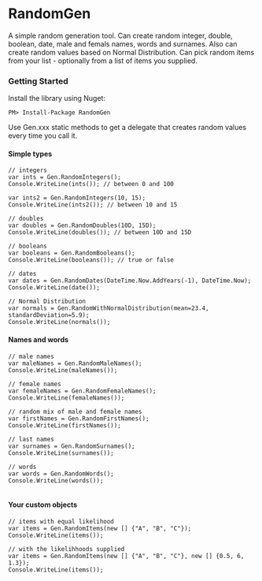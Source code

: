 RandomGen
=========

A simple random generation tool. Can create random integer, double, boolean, date, male and femals names, words and surnames. Also can create random values based on Normal Distribution. Can pick random items from your list - optionally from a list of items you supplied.

### Getting Started

Install the library using Nuget:

```
PM> Install-Package RandomGen
```

Use Gen.xxx static methods to get a delegate that creates random values every time you call it.

#### Simple types

``` CSharp
// integers
var ints = Gen.RandomIntegers();
Console.WriteLine(ints()); // between 0 and 100

var ints2 = Gen.RandomIntegers(10, 15);
Console.WriteLine(ints2()); // between 10 and 15

// doubles
var doubles = Gen.RandomDoubles(10D, 15D);
Console.WriteLine(doubles()); // between 10D and 15D

// booleans
var booleans = Gen.RandomBooleans();
Console.WriteLine(booleans()); // true or false

// dates
var dates = Gen.RandomDates(DateTime.Now.AddYears(-1), DateTime.Now);
Console.WriteLine(date());

// Normal Distribution
var normals = Gen.RandomWithNormalDistribution(mean=23.4, standardDeviation=5.9);
Console.WriteLine(normals());

```

#### Names and words

``` CSharp
// male names
var maleNames = Gen.RandomMaleNames();
Console.WriteLine(maleNames());

// female names
var femaleNames = Gen.RandomFemaleNames();
Console.WriteLine(femaleNames());

// random mix of male and female names
var firstNames = Gen.RandomFirstNames();
Console.WriteLine(firstNames());

// last names
var surnames = Gen.RandomSurnames();
Console.WriteLine(surnames());

// words
var words = Gen.RandomWords();
Console.WriteLine(words());


```

#### Your custom objects


``` CSharp
// items with equal likelihood
var items = Gen.RandomItems(new [] {"A", "B", "C"});
Console.WriteLine(items()); 

// with the likelihhoods supplied
var items = Gen.RandomItems(new [] {"A", "B", "C"}, new [] {0.5, 6, 1.3});
Console.WriteLine(items()); 


```



